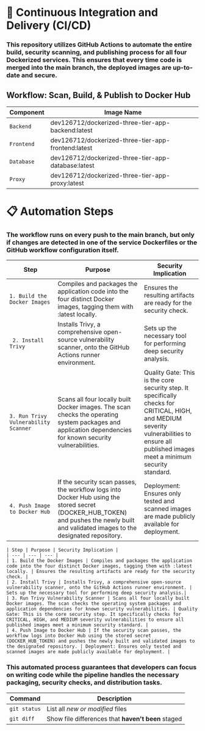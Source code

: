 # 🚀 Continuous Integration and Delivery (CI/CD)

### This repository utilizes GitHub Actions to automate the entire build, security scanning, and publishing process for all four Dockerized services. This ensures that every time code is merged into the main branch, the deployed images are up-to-date and secure.

## Workflow: Scan, Build, & Publish to Docker Hub





|Component | Image Name |
| --- | --- |
| `Backend ` | dev126712/dockerized-three-tier-app-backend:latest |
| `Frontend` | dev126712/dockerized-three-tier-app-frontend:latest |
| `Database` | dev126712/dockerized-three-tier-app-database:latest |
| `Proxy` | dev126712/dockerized-three-tier-app-proxy:latest |




    

# 📋 Automation Steps

### The workflow runs on every push to the main branch, but only if changes are detected in one of the service Dockerfiles or the GitHub workflow configuration itself.





| Step | Purpose | Security Implication |
| --- | --- | --- |
| `1. Build the Docker Images ` | Compiles and packages the application code into the four distinct Docker images, tagging them with :latest locally. | Ensures the resulting artifacts are ready for the security check. |
| ` 2. Install Trivy` | Installs Trivy, a comprehensive open-source vulnerability scanner, onto the GitHub Actions runner environment. | Sets up the necessary tool for performing deep security analysis. |
| `3. Run Trivy Vulnerability Scanner` | Scans all four locally built Docker images. The scan checks the operating system packages and application dependencies for known security vulnerabilities. | Quality Gate: This is the core security step. It specifically checks for CRITICAL, HIGH, and MEDIUM severity vulnerabilities to ensure all published images meet a minimum security standard. |
| `4. Push Image to Docker Hub` | If the security scan passes, the workflow logs into Docker Hub using the stored secret (DOCKER_HUB_TOKEN) and pushes the newly built and validated images to the designated repository. | Deployment: Ensures only tested and scanned images are made publicly available for deployment. |







    | Step | Purpose | Security Implication |
    | --- | --- | --- |
    | 1. Build the Docker Images | Compiles and packages the application code into the four distinct Docker images, tagging them with :latest locally. | Ensures the resulting artifacts are ready for the security check. |
    | 2. Install Trivy | Installs Trivy, a comprehensive open-source vulnerability scanner, onto the GitHub Actions runner environment. | Sets up the necessary tool for performing deep security analysis.|
    | 3. Run Trivy Vulnerability Scanner | Scans all four locally built Docker images. The scan checks the operating system packages and application dependencies for known security vulnerabilities. | Quality Gate: This is the core security step. It specifically checks for CRITICAL, HIGH, and MEDIUM severity vulnerabilities to ensure all published images meet a minimum security standard. |
    | 4. Push Image to Docker Hub | If the security scan passes, the workflow logs into Docker Hub using the stored secret (DOCKER_HUB_TOKEN) and pushes the newly built and validated images to the designated repository. | Deployment: Ensures only tested and scanned images are made publicly available for deployment. |

### This automated process guarantees that developers can focus on writing code while the pipeline handles the necessary packaging, security checks, and distribution tasks.







| Command | Description |
| --- | --- |
| `git status` | List all *new or modified* files |
| `git diff` | Show file differences that **haven't been** staged |
